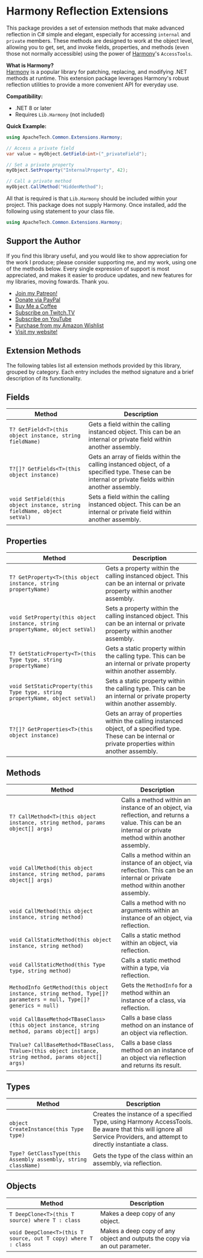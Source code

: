 # Harmony Reflection Extensions

This package provides a set of extension methods that make advanced reflection in C# simple and elegant, especially for accessing `internal` and `private` members. These methods are designed to work at the object level, allowing you to get, set, and invoke fields, properties, and methods (even those not normally accessible) using the power of [Harmony](https://github.com/pardeike/Harmony)'s `AccessTools`.

**What is Harmony?**  
[Harmony](https://github.com/pardeike/Harmony) is a popular library for patching, replacing, and modifying .NET methods at runtime. This extension package leverages Harmony's robust reflection utilities to provide a more convenient API for everyday use.

**Compatibility:**  
- .NET 8 or later
- Requires `Lib.Harmony` (not included)

**Quick Example:**
```csharp
using ApacheTech.Common.Extensions.Harmony;

// Access a private field
var value = myObject.GetField<int>("_privateField");

// Set a private property
myObject.SetProperty("InternalProperty", 42);

// Call a private method
myObject.CallMethod("HiddenMethod");
```

All that is required is that `Lib.Harmony` should be included within your project. This package does not supply Harmony. Once installed, add the following using statement to your class file.

```csharp
using ApacheTech.Common.Extensions.Harmony;
```

## Support the Author

If you find this library useful, and you would like to show appreciation for the work I produce; please consider supporting me, and my work, using one of the methods below. Every single expression of support is most appreciated, and makes it easier to produce updates, and new features for my libraries, moving fowards. Thank you.

 - [Join my Patreon!](https://www.patreon.com/ApacheTechSolutions?fan_landing=true)
 - [Donate via PayPal](http://bitly.com/APGDonate)
 - [Buy Me a Coffee](https://www.buymeacoffee.com/Apache)
 - [Subscribe on Twitch.TV](https://twitch.tv/ApacheGamingUK)
 - [Subscribe on YouTube](https://youtube.com/c/ApacheGamingUK)
 - [Purchase from my Amazon Wishlist](http://amzn.eu/7qvKTFu)
 - [Visit my website!](https://apachegaming.net)

## Extension Methods

The following tables list all extension methods provided by this library, grouped by category. Each entry includes the method signature and a brief description of its functionality.

## Fields

| Method | Description |
| --- | --- |
| `T? GetField<T>(this object instance, string fieldName)` | Gets a field within the calling instanced object. This can be an internal or private field within another assembly. |
| `T?[]? GetFields<T>(this object instance)` | Gets an array of fields within the calling instanced object, of a specified type. These can be internal or private fields within another assembly. |
| `void SetField(this object instance, string fieldName, object setVal)` | Sets a field within the calling instanced object. This can be an internal or private field within another assembly. |

## Properties

| Method | Description |
| --- | --- |
| `T? GetProperty<T>(this object instance, string propertyName)` | Gets a property within the calling instanced object. This can be an internal or private property within another assembly. |
| `void SetProperty(this object instance, string propertyName, object setVal)` | Sets a property within the calling instanced object. This can be an internal or private property within another assembly. |
| `T? GetStaticProperty<T>(this Type type, string propertyName)` | Gets a static property within the calling type. This can be an internal or private property within another assembly. |
| `void SetStaticProperty(this Type type, string propertyName, object setVal)` | Sets a static property within the calling type. This can be an internal or private property within another assembly. |
| `T?[]? GetProperties<T>(this object instance)` | Gets an array of properties within the calling instanced object, of a specified type. These can be internal or private properties within another assembly. |

## Methods

| Method | Description |
| --- | --- |
| `T? CallMethod<T>(this object instance, string method, params object[] args)` | Calls a method within an instance of an object, via reflection, and returns a value. This can be an internal or private method within another assembly. |
| `void CallMethod(this object instance, string method, params object[] args)` | Calls a method within an instance of an object, via reflection. This can be an internal or private method within another assembly. |
| `void CallMethod(this object instance, string method)` | Calls a method with no arguments within an instance of an object, via reflection. |
| `void CallStaticMethod(this object instance, string method)` | Calls a static method within an object, via reflection. |
| `void CallStaticMethod(this Type type, string method)` | Calls a static method within a type, via reflection. |
| `MethodInfo GetMethod(this object instance, string method, Type[]? parameters = null, Type[]? generics = null)` | Gets the `MethodInfo` for a method within an instance of a class, via reflection. |
| `void CallBaseMethod<TBaseClass>(this object instance, string method, params object[] args)` | Calls a base class method on an instance of an object via reflection. |
| `TValue? CallBaseMethod<TBaseClass, TValue>(this object instance, string method, params object[] args)` | Calls a base class method on an instance of an object via reflection and returns its result. |

## Types

| Method | Description |
| --- | --- |
| `object CreateInstance(this Type type)` | Creates the instance of a specified Type, using Harmony AccessTools. Be aware that this will ignore all Service Providers, and attempt to directly instantiate a class. |
| `Type? GetClassType(this Assembly assembly, string className)` | Gets the type of the class within an assembly, via reflection. |

## Objects

| Method | Description |
| --- | --- |
| `T DeepClone<T>(this T source) where T : class` | Makes a deep copy of any object. |
| `void DeepClone<T>(this T source, out T copy) where T : class` | Makes a deep copy of any object and outputs the copy via an out parameter. |